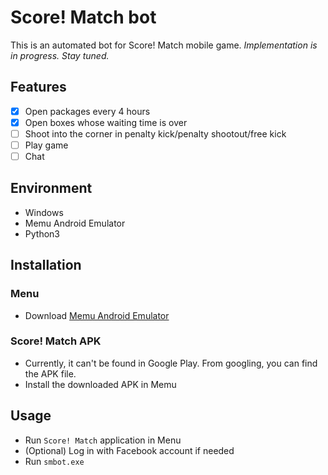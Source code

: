 # Score! Match bot
This is an automated bot for Score! Match mobile game. *Implementation is in progress. Stay tuned.*

## Features
- [X] Open packages every 4 hours
- [X] Open boxes whose waiting time is over
- [ ] Shoot into the corner in penalty kick/penalty shootout/free kick
- [ ] Play game
- [ ] Chat

## Environment
- Windows
- Memu Android Emulator
- Python3

## Installation
### Menu
- Download [Memu Android Emulator](https://www.memuplay.com/) 
### Score! Match APK
- Currently, it can't be found in Google Play. From googling, you can find the APK file.
- Install the downloaded APK in Memu

## Usage
- Run `Score! Match` application in Menu
- (Optional) Log in with Facebook account if needed
- Run `smbot.exe`
